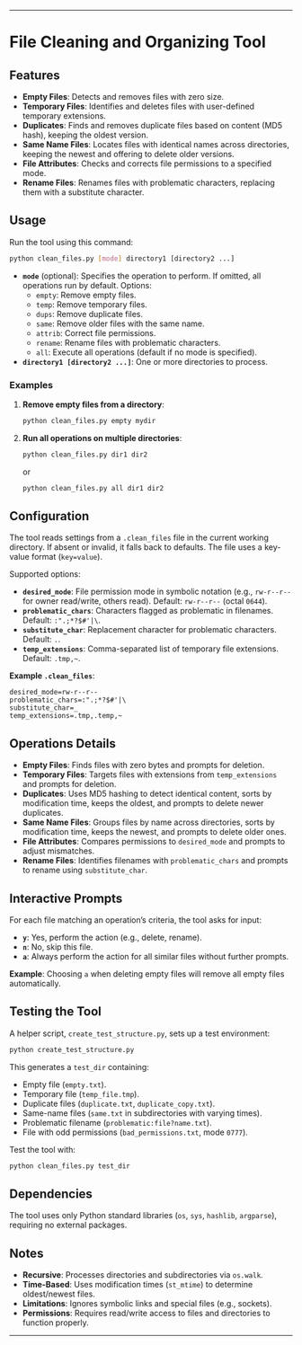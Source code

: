 
---

# File Cleaning and Organizing Tool


## Features

- **Empty Files**: Detects and removes files with zero size.
- **Temporary Files**: Identifies and deletes files with user-defined temporary extensions.
- **Duplicates**: Finds and removes duplicate files based on content (MD5 hash), keeping the oldest version.
- **Same Name Files**: Locates files with identical names across directories, keeping the newest and offering to delete older versions.
- **File Attributes**: Checks and corrects file permissions to a specified mode.
- **Rename Files**: Renames files with problematic characters, replacing them with a substitute character.

## Usage

Run the tool using this command:

```bash
python clean_files.py [mode] directory1 [directory2 ...]
```

- **`mode`** (optional): Specifies the operation to perform. If omitted, all operations run by default. Options:
  - `empty`: Remove empty files.
  - `temp`: Remove temporary files.
  - `dups`: Remove duplicate files.
  - `same`: Remove older files with the same name.
  - `attrib`: Correct file permissions.
  - `rename`: Rename files with problematic characters.
  - `all`: Execute all operations (default if no mode is specified).
- **`directory1 [directory2 ...]`**: One or more directories to process.

### Examples

1. **Remove empty files from a directory**:
   ```bash
   python clean_files.py empty mydir
   ```

2. **Run all operations on multiple directories**:
   ```bash
   python clean_files.py dir1 dir2
   ```
   or
   ```bash
   python clean_files.py all dir1 dir2
   ```

## Configuration

The tool reads settings from a `.clean_files` file in the current working directory. If absent or invalid, it falls back to defaults. The file uses a key-value format (`key=value`).

Supported options:
- **`desired_mode`**: File permission mode in symbolic notation (e.g., `rw-r--r--` for owner read/write, others read). Default: `rw-r--r--` (octal `0644`).
- **`problematic_chars`**: Characters flagged as problematic in filenames. Default: `:".;*?$#'|\`.
- **`substitute_char`**: Replacement character for problematic characters. Default: `.`.
- **`temp_extensions`**: Comma-separated list of temporary file extensions. Default: `.tmp,~`.

**Example `.clean_files`**:
```
desired_mode=rw-r--r--
problematic_chars=:".;*?$#'|\
substitute_char=_
temp_extensions=.tmp,.temp,~
```

## Operations Details

- **Empty Files**: Finds files with zero bytes and prompts for deletion.
- **Temporary Files**: Targets files with extensions from `temp_extensions` and prompts for deletion.
- **Duplicates**: Uses MD5 hashing to detect identical content, sorts by modification time, keeps the oldest, and prompts to delete newer duplicates.
- **Same Name Files**: Groups files by name across directories, sorts by modification time, keeps the newest, and prompts to delete older ones.
- **File Attributes**: Compares permissions to `desired_mode` and prompts to adjust mismatches.
- **Rename Files**: Identifies filenames with `problematic_chars` and prompts to rename using `substitute_char`.

## Interactive Prompts

For each file matching an operation’s criteria, the tool asks for input:
- **`y`**: Yes, perform the action (e.g., delete, rename).
- **`n`**: No, skip this file.
- **`a`**: Always perform the action for all similar files without further prompts.

**Example**: Choosing `a` when deleting empty files will remove all empty files automatically.

## Testing the Tool

A helper script, `create_test_structure.py`, sets up a test environment:

```bash
python create_test_structure.py
```

This generates a `test_dir` containing:
- Empty file (`empty.txt`).
- Temporary file (`temp_file.tmp`).
- Duplicate files (`duplicate.txt`, `duplicate_copy.txt`).
- Same-name files (`same.txt` in subdirectories with varying times).
- Problematic filename (`problematic:file?name.txt`).
- File with odd permissions (`bad_permissions.txt`, mode `0777`).

Test the tool with:
```bash
python clean_files.py test_dir
```

## Dependencies

The tool uses only Python standard libraries (`os`, `sys`, `hashlib`, `argparse`), requiring no external packages.

## Notes

- **Recursive**: Processes directories and subdirectories via `os.walk`.
- **Time-Based**: Uses modification times (`st_mtime`) to determine oldest/newest files.
- **Limitations**: Ignores symbolic links and special files (e.g., sockets).
- **Permissions**: Requires read/write access to files and directories to function properly.

---

